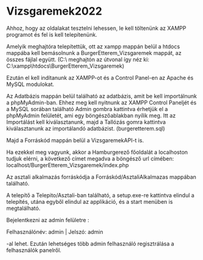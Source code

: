 # Vizsgaremek2022

Ahhoz, hogy az oldalakat tesztelni lehessen, le kell töltenünk az XAMPP programot és fel is kell telepítenünk.

Amelyik meghajtóra telepítettük, ott az xampp mappán belül a htdocs mappába kell bemásolnunk a BurgerEtterem_Vizsgaremek mappát, az összes fájlal együtt. (C:\ meghajtón az útvonal így néz ki: C:\xampp\htdocs\BurgerEtterem_Vizsgaremek)

Ezután el kell indítanunk az XAMPP-ot és a Control Panel-en az Apache és MySQL modulokat.

Az Adatbázis mappán belül található az adatbázis, amit be kell importálnunk a phpMyAdmin-ban. Ehhez meg kell nyitnunk az XAMPP Control Paneljét és a MySQL sorában található Admin gombra kattintva érhetjük el a phpMyAdmin felületét, ami egy böngészőablakban nyílik meg.
Itt az Importálást kell kiválasztanunk, majd a Tallózás gomra kattintva kiválasztanunk az importálandó adatbázist. (burgeretterem.sql)

Majd a Forráskód mappán belül a VizsgaremekAPI-t is.

Ha ezekkel meg vagyunk, akkor a Hamburgerező főoldalát a localhoston tudjuk elérni, a következő címet megadva a böngésző url címében:
localhost/BurgerEtterem_Vizsgaremek/index.php

Az asztali alkalmazás forráskódja a Forráskód/AsztaliAlkalmazas mappában található.

A telepítő a Telepito/Asztali-ban található, a setup.exe-re kattintva elindul a telepítés, utána egyből elindul az applikáció, és a start menüben is megtalálható.

Bejelentkezni az admin felületre : 

Felhasználónév: admin |
Jelszó: admin

-al lehet. Ezután lehetséges több admin felhasználó regisztrálása a felhasználók panelről.
